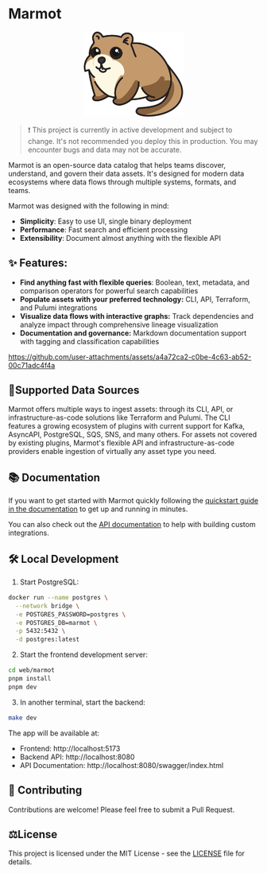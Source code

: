 # Marmot

<div style="text-align: center;">
<img src="./marmot.svg" width="200">
</div>

> ❗ This project is currently in active development and subject to change. It's not recommended you deploy this in production. You may encounter bugs and data may not be accurate.

Marmot is an open-source data catalog that helps teams discover, understand, and govern their data assets. It's designed for modern data ecosystems where data flows through multiple systems, formats, and teams.

Marmot was designed with the following in mind:

- **Simplicity**: Easy to use UI, single binary deployment
- **Performance**: Fast search and efficient processing
- **Extensibility**: Document almost anything with the flexible API

## ✨ Features:

- **Find anything fast with flexible queries**: Boolean, text, metadata, and comparison operators for powerful search capabilities
- **Populate assets with your preferred technology:** CLI, API, Terraform, and Pulumi integrations
- **Visualize data flows with interactive graphs:** Track dependencies and analyze impact through comprehensive lineage visualization
- **Documentation and governance:** Markdown documentation support with tagging and classification capabilities

https://github.com/user-attachments/assets/a4a72ca2-c0be-4c63-ab52-00c71adc4f4a

## 🔌Supported Data Sources

Marmot offers multiple ways to ingest assets: through its CLI, API, or infrastructure-as-code solutions like Terraform and Pulumi. The CLI features a growing ecosystem of plugins with current support for Kafka, AsyncAPI, PostgreSQL, SQS, SNS, and many others. For assets not covered by existing plugins, Marmot's flexible API and infrastructure-as-code providers enable ingestion of virtually any asset type you need.

## 📚 Documentation

If you want to get started with Marmot quickly following the [quickstart guide in the documentation](https://marmotdata.io/docs/quick-start) to get up and running in minutes.

You can also check out the [API documentation](https://marmotdata.io/api) to help with building custom integrations.

## 🛠️ Local Development

1. Start PostgreSQL:

```bash
docker run --name postgres \
  --network bridge \
  -e POSTGRES_PASSWORD=postgres \
  -e POSTGRES_DB=marmot \
  -p 5432:5432 \
  -d postgres:latest
```

2. Start the frontend development server:

```bash
cd web/marmot
pnpm install
pnpm dev
```

3. In another terminal, start the backend:

```bash
make dev
```

The app will be available at:

- Frontend: http://localhost:5173
- Backend API: http://localhost:8080
- API Documentation: http://localhost:8080/swagger/index.html

## 🤝 Contributing

Contributions are welcome! Please feel free to submit a Pull Request.

## ⚖️License

This project is licensed under the MIT License - see the [LICENSE](LICENSE) file for details.
